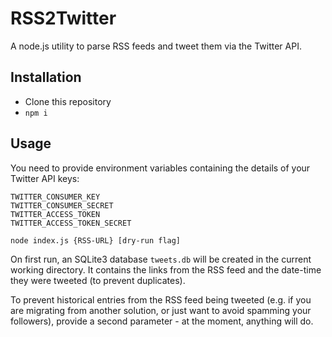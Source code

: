 # RSS2Twitter

A node.js utility to parse RSS feeds and tweet them via the Twitter API.

## Installation

* Clone this repository
* `npm i`

## Usage

You need to provide environment variables containing the details of your
Twitter API keys:

    TWITTER_CONSUMER_KEY
    TWITTER_CONSUMER_SECRET
    TWITTER_ACCESS_TOKEN
    TWITTER_ACCESS_TOKEN_SECRET

`node index.js {RSS-URL} [dry-run flag]`

On first run, an SQLite3 database `tweets.db` will be created in the current
working directory. It contains the links from the RSS feed and the date-time
they were tweeted (to prevent duplicates).

To prevent historical entries from the RSS feed being tweeted (e.g. if you
are migrating from another solution, or just want to avoid spamming your
followers), provide a second parameter - at the moment, anything will do.
